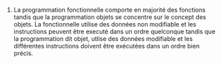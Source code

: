 1. La programmation fonctionnelle comporte en majorité des fonctions tandis que la programmation objets se concentre sur le concept des objets. La fonctionnelle utilise des données non modifiable et les instructions peuvent être executé dans un ordre quelconque tandis que la programmation dit objet, utlise des données modifiable et les différentes instructions doivent être exécutées dans un ordre bien précis.